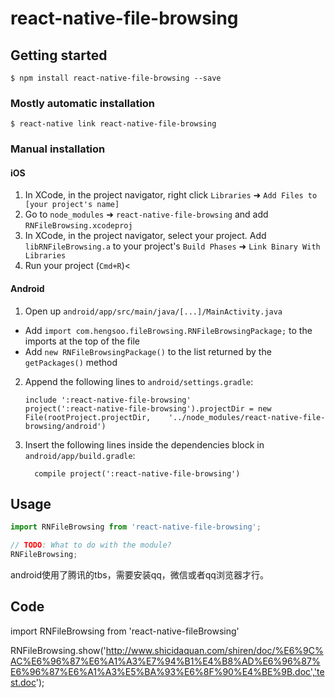 
# react-native-file-browsing

## Getting started

`$ npm install react-native-file-browsing --save`

### Mostly automatic installation

`$ react-native link react-native-file-browsing`

### Manual installation


#### iOS

1. In XCode, in the project navigator, right click `Libraries` ➜ `Add Files to [your project's name]`
2. Go to `node_modules` ➜ `react-native-file-browsing` and add `RNFileBrowsing.xcodeproj`
3. In XCode, in the project navigator, select your project. Add `libRNFileBrowsing.a` to your project's `Build Phases` ➜ `Link Binary With Libraries`
4. Run your project (`Cmd+R`)<

#### Android

1. Open up `android/app/src/main/java/[...]/MainActivity.java`
  - Add `import com.hengsoo.fileBrowsing.RNFileBrowsingPackage;` to the imports at the top of the file
  - Add `new RNFileBrowsingPackage()` to the list returned by the `getPackages()` method
2. Append the following lines to `android/settings.gradle`:
  	```
  	include ':react-native-file-browsing'
  	project(':react-native-file-browsing').projectDir = new File(rootProject.projectDir, 	'../node_modules/react-native-file-browsing/android')
  	```
3. Insert the following lines inside the dependencies block in `android/app/build.gradle`:
  	```
      compile project(':react-native-file-browsing')
  	```


## Usage
```javascript
import RNFileBrowsing from 'react-native-file-browsing';

// TODO: What to do with the module?
RNFileBrowsing;
```
android使用了腾讯的tbs，需要安装qq，微信或者qq浏览器才行。

## Code
import RNFileBrowsing from 'react-native-fileBrowsing'

RNFileBrowsing.show('http://www.shicidaquan.com/shiren/doc/%E6%9C%AC%E6%96%87%E6%A1%A3%E7%94%B1%E4%B8%AD%E6%96%87%E6%96%87%E6%A1%A3%E5%BA%93%E6%8F%90%E4%BE%9B.doc','test.doc');
  
